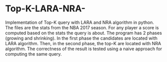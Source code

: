 # Top-K-LARA-NRA-

Implementation of Top-K query with LARA and NRA algorithm in python. The files are the stats from the NBA 2017 season. For any player a score is computed based on the stats the query is about. The program has 2 phases (growing and shrinking). In the first phase the candidates are located with LARA algorithm. Then, in the second phase, the top-K are located with NRA algorithm. The correctness of the result is tested using a naive approach for computing the same query.  
